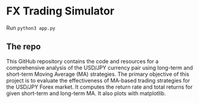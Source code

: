 # FX Trading Simulator

Run `python3 app.py`

## The repo

This GitHub repository contains the code and resources for a comprehensive analysis of the USD/JPY currency pair using long-term and short-term Moving Average (MA) strategies. The primary objective of this project is to evaluate the effectiveness of MA-based trading strategies for the USD/JPY Forex market. It computes the return rate and total returns for given short-term and long-term MA. It also plots with matplotlib.


